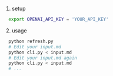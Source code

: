 1. setup
```bash
  export OPENAI_API_KEY = 'YOUR_API_KEY'
```

2. usage
```bash
  python refresh.py
  # Edit your input.md
  python cli.py < input.md
  # Edit your input.md again
  python cli.py < input.md
  # ...
```